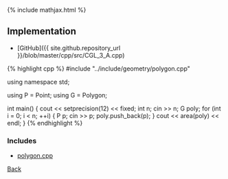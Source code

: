 {% include mathjax.html %}



## Implementation

- [GitHub]({{ site.github.repository_url }}/blob/master/cpp/src/CGL_3_A.cpp)

{% highlight cpp %}
#include "../include/geometry/polygon.cpp"

using namespace std;

using P = Point<float11>;
using G = Polygon<float11>;

int main() {
  cout << setprecision(12) << fixed;
  int n;
  cin >> n;
  G poly;
  for (int i = 0; i < n; ++i) {
    P p;
    cin >> p;
    poly.push_back(p);
  }
  cout << area(poly) << endl;
}
{% endhighlight %}

### Includes

- [polygon.cpp](../include/geometry/polygon)

[Back](..)
